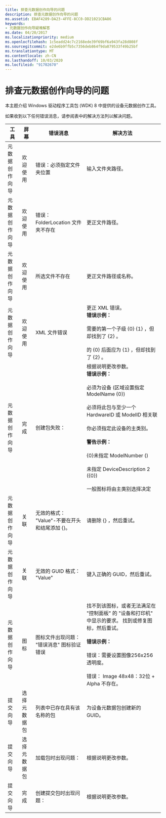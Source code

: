 ```yaml
---
title: 排查元数据创作向导的问题
description: 排查元数据创作向导的问题
ms.assetid: EBAF4289-DA23-4FFE-8CC0-DD21021CBA86
keywords:
- 元数据创作向导疑难解答
ms.date: 04/20/2017
ms.localizationpriority: medium
ms.openlocfilehash: 1c5eadd24c7c2168ede39f69bf6a943fa28d808f
ms.sourcegitcommit: e2de6b9ffb5c7356deb864f9da879533f49b25bf
ms.translationtype: MT
ms.contentlocale: zh-CN
ms.lasthandoff: 10/03/2020
ms.locfileid: "91702670"
---
```

# <a name="troubleshooting-the-metadata-authoring-wizards"></a>排查元数据创作向导的问题

本主题介绍 Windows 驱动程序工具包 (WDK) 8 中提供的设备元数据创作工具。

如果收到以下任何错误消息，请参阅表中的解决方法列以解决问题。

|工具|屏幕|错误消息|解决方法|
|----|----|----|----|
|元数据创作向导|欢迎使用|错误：必须指定文件夹位置|输入文件夹路径。|
|元数据创作向导|欢迎使用|错误： FolderLocation 文件夹不存在|更正文件路径。|
|元数据创作向导|欢迎使用|所选文件不存在|更正文件路径或名称。|
|元数据创作向导|欢迎使用|XML 文件错误|更正 XML 错误。</br>**错误示例：**</br></br>需要的第一个子级 {0} {1} ，但却找到了 {2} 。</br></br>的 {0} 后面应为 {1} ，但却找到了 {2} 。|
|元数据创作向导|完成|创建包失败：|根据说明更改参数。</br>**错误示例：**</br></br>必须为设备 (区域设置指定 ModelName {0}) </br></br>必须将此包与至少一个 HardwareID 或 ModelID 相关联</br></br>你必须指定此设备的主类别。</br></br>**警告示例：**</br></br>{0}未指定 ModelNumber () </br></br>未指定 DeviceDescription 2 ({0}) </br></br>一般图标将由主类别选择决定|
|元数据创作向导|关联|无效的格式： "Value"-不要在开头和结尾添加 {}。|请删除 {} ，然后重试。|
|元数据创作向导|关联|无效的 GUID 格式： "Value"|键入正确的 GUID，然后重试。|
|元数据创作向导|图标|图标文件出现问题： "错误消息" 图标验证错误|找不到该图标，或者无法满足在 "控制面板" 的 "设备和打印机" 中显示的要求。 找到或修复图标，然后重试。</br></br>**错误示例：**</br></br>错误：需要设置图像256x256 透明度。</br></br>错误： Image 48x48：32位 + Alpha 不存在。|
|提交向导|选择元数据包|列表中已存在具有该名称的包|为设备元数据包创建新的 GUID。|
|提交向导|选择元数据包|加载包时出现问题：|根据说明更改参数。|
|提交向导|完成|创建提交包时出现问题：|根据说明更改参数。|
